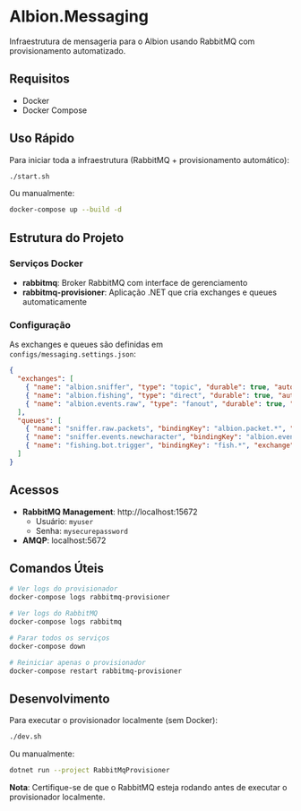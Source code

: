 # Albion.Messaging

Infraestrutura de mensageria para o Albion usando RabbitMQ com provisionamento automatizado.

## Requisitos

- Docker
- Docker Compose

## Uso Rápido

Para iniciar toda a infraestrutura (RabbitMQ + provisionamento automático):

```bash
./start.sh
```

Ou manualmente:

```bash
docker-compose up --build -d
```

## Estrutura do Projeto

### Serviços Docker

- **rabbitmq**: Broker RabbitMQ com interface de gerenciamento
- **rabbitmq-provisioner**: Aplicação .NET que cria exchanges e queues automaticamente

### Configuração

As exchanges e queues são definidas em `configs/messaging.settings.json`:

```json
{
  "exchanges": [
    { "name": "albion.sniffer", "type": "topic", "durable": true, "autoDelete": false },
    { "name": "albion.fishing", "type": "direct", "durable": true, "autoDelete": false },
    { "name": "albion.events.raw", "type": "fanout", "durable": true, "autoDelete": false }
  ],
  "queues": [
    { "name": "sniffer.raw.packets", "bindingKey": "albion.packet.*", "exchange": "albion.sniffer", "durable": true },
    { "name": "sniffer.events.newcharacter", "bindingKey": "albion.event.newcharacter", "exchange": "albion.sniffer", "durable": true },
    { "name": "fishing.bot.trigger", "bindingKey": "fish.*", "exchange": "albion.fishing", "durable": true }
  ]
}
```

## Acessos

- **RabbitMQ Management**: http://localhost:15672
  - Usuário: `myuser`
  - Senha: `mysecurepassword`
- **AMQP**: localhost:5672

## Comandos Úteis

```bash
# Ver logs do provisionador
docker-compose logs rabbitmq-provisioner

# Ver logs do RabbitMQ
docker-compose logs rabbitmq

# Parar todos os serviços
docker-compose down

# Reiniciar apenas o provisionador
docker-compose restart rabbitmq-provisioner
```

## Desenvolvimento

Para executar o provisionador localmente (sem Docker):

```bash
./dev.sh
```

Ou manualmente:

```bash
dotnet run --project RabbitMqProvisioner
```

**Nota**: Certifique-se de que o RabbitMQ esteja rodando antes de executar o provisionador localmente.
